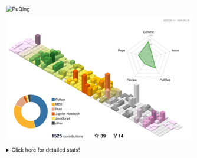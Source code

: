 ![PuQing](https://user-images.githubusercontent.com/27223114/171565019-9a56fae6-b08b-421f-99db-7e830da42371.png)

![](./profile-3d-contrib/profile-season-animate.svg)

<details>
<summary>Click here for detailed stats!</summary>

<!--START_SECTION:waka-->
![Lines of code](https://img.shields.io/badge/From%20Hello%20World%20I%27ve%20Written-1.4%20million%20lines%20of%20code-blue)

**🐱 My GitHub Data** 

> 📦 374.9 kB Used in GitHub's Storage 
 > 
> 🏆 352 Contributions in the Year 2024
 > 
> 🚫 Not Opted to Hire
 > 
> 📜 47 Public Repositories 
 > 
> 🔑 29 Private Repositories 
 > 
**I'm an Early 🐤** 

```text
🌞 Morning                596 commits         ██░░░░░░░░░░░░░░░░░░░░░░░   07.86 % 
🌆 Daytime                3541 commits        ████████████░░░░░░░░░░░░░   46.72 % 
🌃 Evening                1524 commits        █████░░░░░░░░░░░░░░░░░░░░   20.11 % 
🌙 Night                  1919 commits        ██████░░░░░░░░░░░░░░░░░░░   25.32 % 
```


📊 **This Week I Spent My Time On** 

```text
💬 Programming Languages: 
Browsing                 9 hrs 59 mins       ██████████░░░░░░░░░░░░░░░   38.56 % 
Python                   4 hrs 25 mins       ████░░░░░░░░░░░░░░░░░░░░░   17.09 % 
CLI                      3 hrs 14 mins       ███░░░░░░░░░░░░░░░░░░░░░░   12.48 % 
GitHubing                2 hrs 14 mins       ██░░░░░░░░░░░░░░░░░░░░░░░   08.66 % 
Searching                2 hrs 8 mins        ██░░░░░░░░░░░░░░░░░░░░░░░   08.27 % 

🔥 Editors: 
Chrome                   16 hrs 36 mins      ████████████████░░░░░░░░░   64.05 % 
VS Code                  5 hrs 33 mins       █████░░░░░░░░░░░░░░░░░░░░   21.45 % 
fish                     3 hrs 14 mins       ███░░░░░░░░░░░░░░░░░░░░░░   12.48 % 
Obsidian                 31 mins             █░░░░░░░░░░░░░░░░░░░░░░░░   02.02 % 

💻 Operating System: 
Mac                      20 hrs 27 mins      ████████████████████░░░░░   78.94 % 
Linux                    3 hrs 51 mins       ████░░░░░░░░░░░░░░░░░░░░░   14.87 % 
WSL                      1 hr 36 mins        ██░░░░░░░░░░░░░░░░░░░░░░░   06.20 % 
```


<!--END_SECTION:waka-->
</details>

